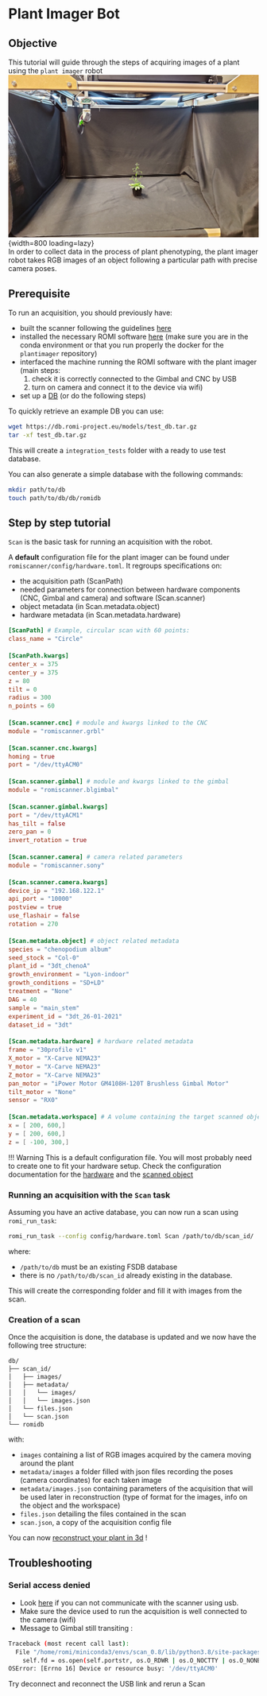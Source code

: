 Plant Imager Bot
===

## Objective
This tutorial will guide through the steps of acquiring images of a plant using the `plant imager` robot  
![Dense COLMAP reconstruction](../../assets/images/plant_imager.jpg){width=800 loading=lazy}  
In order to collect data in the process of plant phenotyping, the plant imager robot takes RGB images of an object following a particular path with precise camera poses.


## Prerequisite

To run an acquisition, you should previously have:

* built the scanner following the guidelines [here](../build/index.md)
* installed the necessary ROMI software [here](../install/plant_imager_setup.md) 
  (make sure you are in the conda environment or that you run properly the docker for the `plantimager` repository)
* interfaced the machine running the ROMI software with the plant imager
  (main steps: 
    1. check it is correctly connected to the Gimbal and CNC by USB
    2. turn on camera and connect it to the device via wifi)
* set up a [DB](../user_guide/data.md) (or do the following steps)

To quickly retrieve an example DB you can use:
```bash
wget https://db.romi-project.eu/models/test_db.tar.gz
tar -xf test_db.tar.gz
```
This will create a `integration_tests` folder with a ready to use test database.  

You can also generate a simple database with the following commands:
```bash
mkdir path/to/db
touch path/to/db/db/romidb
```


## Step by step tutorial

`Scan` is the basic task for running an acquisition with the robot.

A **default** configuration file for the plant imager can be found under `romiscanner/config/hardware.toml`.
It regroups specifications on: 
* the acquisition path (ScanPath) 
* needed parameters for connection between hardware components (CNC, Gimbal and camera) and software (Scan.scanner)
* object metadata (in Scan.metadata.object)  
* hardware metadata (in Scan.metadata.hardware) 

```toml
[ScanPath] # Example, circular scan with 60 points:
class_name = "Circle"

[ScanPath.kwargs]
center_x = 375
center_y = 375
z = 80
tilt = 0
radius = 300
n_points = 60

[Scan.scanner.cnc] # module and kwargs linked to the CNC
module = "romiscanner.grbl"

[Scan.scanner.cnc.kwargs]
homing = true
port = "/dev/ttyACM0"

[Scan.scanner.gimbal] # module and kwargs linked to the gimbal
module = "romiscanner.blgimbal"

[Scan.scanner.gimbal.kwargs]
port = "/dev/ttyACM1"
has_tilt = false
zero_pan = 0
invert_rotation = true

[Scan.scanner.camera] # camera related parameters
module = "romiscanner.sony"

[Scan.scanner.camera.kwargs]
device_ip = "192.168.122.1"
api_port = "10000"
postview = true
use_flashair = false
rotation = 270

[Scan.metadata.object] # object related metadata
species = "chenopodium album"
seed_stock = "Col-0"
plant_id = "3dt_chenoA"
growth_environment = "Lyon-indoor"
growth_conditions = "SD+LD"
treatment = "None"
DAG = 40
sample = "main_stem"
experiment_id = "3dt_26-01-2021"
dataset_id = "3dt"

[Scan.metadata.hardware] # hardware related metadata
frame = "30profile v1"
X_motor = "X-Carve NEMA23"
Y_motor = "X-Carve NEMA23"
Z_motor = "X-Carve NEMA23"
pan_motor = "iPower Motor GM4108H-120T Brushless Gimbal Motor"
tilt_motor = "None"
sensor = "RX0"

[Scan.metadata.workspace] # A volume containing the target scanned object
x = [ 200, 600,]
y = [ 200, 600,]
z = [ -100, 300,]
```

!!! Warning
    This is a default configuration file. You will most probably need to create one to fit your hardware setup. 
    Check the configuration documentation for the [hardware](../metadata/hardware_metadata.md) and the [scanned object](../metadata/biological_metadata.md)

### Running an acquisition with the `Scan` task

Assuming you have an active database, you can now run a scan using `romi_run_task`:
```bash
romi_run_task --config config/hardware.toml Scan /path/to/db/scan_id/
```
where:

- `/path/to/db` must be an existing FSDB database
- there is no `/path/to/db/scan_id` already existing in the database.

This will create the corresponding folder and fill it with images from the scan.



### Creation of a scan

Once the acquisition is done, the database is updated and we now have the following tree structure:
```
db/
├── scan_id/
│   ├── images/
│   ├── metadata/
│   │   └── images/
│   │   └── images.json
│   └── files.json
│   └── scan.json
└── romidb
```

with:

- `images` containing a list of RGB images acquired by the camera moving around the plant
- `metadata/images` a folder filled with json files recording the poses (camera coordinates) for each taken image  
- `metadata/images.json` containing parameters of the acquisition that will be used later in reconstruction (type of format for the images, info on the object and the workspace)
- `files.json` detailing the files contained in the scan
- `scan.json`, a copy of the acquisition config file


You can now [reconstruct your plant in 3d](reconstruct_scan.md) !


## Troubleshooting

### Serial access denied
* Look [here](../build/troubleshooting.md#serial-access-denied) if you can not communicate with the scanner using usb.
* Make sure the device used to run the acquisition is well connected to the camera (wifi)
* Message to Gimbal still transiting :

```bash
Traceback (most recent call last):
  File "/home/romi/miniconda3/envs/scan_0.8/lib/python3.8/site-packages/serial/serialposix.py", line 265, in open
    self.fd = os.open(self.portstr, os.O_RDWR | os.O_NOCTTY | os.O_NONBLOCK)
OSError: [Errno 16] Device or resource busy: '/dev/ttyACM0'
```
Try deconnect and reconnect the USB link and rerun a Scan